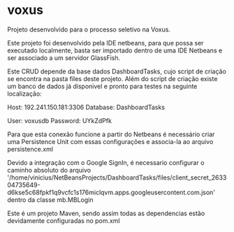 # voxus
Projeto desenvolvido para o processo seletivo na Voxus.

Este projeto foi desenvolvido pela IDE netbeans, para que possa ser executado localmente, basta ser importado dentro de uma IDE
Netbeans e ser associado a um servidor GlassFish.

Este CRUD depende da base dados DashboardTasks, cujo script de criação se encontra na pasta files deste projeto. Além do script
de criação existe um banco de dados já disponivel e pronto para testes na seguinte localização:

Host: 192.241.150.181:3306
Database: DashboardTasks

User: voxusdb
Password: UYkZdPfk

Para que esta conexão funcione a partir do Netbeans é necessário criar uma Persistence Unit com essas configurações e associa-la
ao arquivo persistence.xml

Devido a integração com o Google SignIn, é necessario configurar o caminho absoluto do arquivo '/home/vinicius/NetBeansProjects/DashboardTasks/files/client_secret_263304735649-d6kse5c68fpkf1q9vcfc1s176miclqvm.apps.googleusercontent.com.json'
dentro da classe mb.MBLogin

Este é um projeto Maven, sendo assim todas as dependencias estão devidamente configuradas no pom.xml

